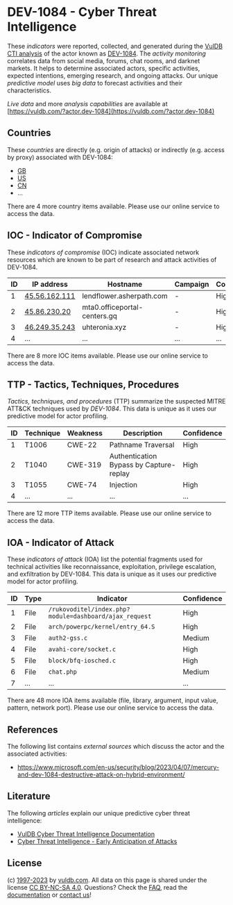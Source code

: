 # DEV-1084 - Cyber Threat Intelligence

These _indicators_ were reported, collected, and generated during the [VulDB CTI analysis](https://vuldb.com/?kb.cti) of the actor known as [DEV-1084](https://vuldb.com/?actor.dev-1084). The _activity monitoring_ correlates data from social media, forums, chat rooms, and darknet markets. It helps to determine associated actors, specific activities, expected intentions, emerging research, and ongoing attacks. Our unique _predictive model_ uses _big data_ to forecast activities and their characteristics.

_Live data_ and more _analysis capabilities_ are available at [https://vuldb.com/?actor.dev-1084](https://vuldb.com/?actor.dev-1084)

## Countries

These _countries_ are directly (e.g. origin of attacks) or indirectly (e.g. access by proxy) associated with DEV-1084:

* [GB](https://vuldb.com/?country.gb)
* [US](https://vuldb.com/?country.us)
* [CN](https://vuldb.com/?country.cn)
* ...

There are 4 more country items available. Please use our online service to access the data.

## IOC - Indicator of Compromise

These _indicators of compromise_ (IOC) indicate associated network resources which are known to be part of research and attack activities of DEV-1084.

ID | IP address | Hostname | Campaign | Confidence
-- | ---------- | -------- | -------- | ----------
1 | [45.56.162.111](https://vuldb.com/?ip.45.56.162.111) | lendflower.asherpath.com | - | High
2 | [45.86.230.20](https://vuldb.com/?ip.45.86.230.20) | mta0.officeportal-centers.gq | - | High
3 | [46.249.35.243](https://vuldb.com/?ip.46.249.35.243) | uhteronia.xyz | - | High
4 | ... | ... | ... | ...

There are 8 more IOC items available. Please use our online service to access the data.

## TTP - Tactics, Techniques, Procedures

_Tactics, techniques, and procedures_ (TTP) summarize the suspected MITRE ATT&CK techniques used by _DEV-1084_. This data is unique as it uses our predictive model for actor profiling.

ID | Technique | Weakness | Description | Confidence
-- | --------- | -------- | ----------- | ----------
1 | T1006 | CWE-22 | Pathname Traversal | High
2 | T1040 | CWE-319 | Authentication Bypass by Capture-replay | High
3 | T1055 | CWE-74 | Injection | High
4 | ... | ... | ... | ...

There are 12 more TTP items available. Please use our online service to access the data.

## IOA - Indicator of Attack

These _indicators of attack_ (IOA) list the potential fragments used for technical activities like reconnaissance, exploitation, privilege escalation, and exfiltration by DEV-1084. This data is unique as it uses our predictive model for actor profiling.

ID | Type | Indicator | Confidence
-- | ---- | --------- | ----------
1 | File | `/rukovoditel/index.php?module=dashboard/ajax_request` | High
2 | File | `arch/powerpc/kernel/entry_64.S` | High
3 | File | `auth2-gss.c` | Medium
4 | File | `avahi-core/socket.c` | High
5 | File | `block/bfq-iosched.c` | High
6 | File | `chat.php` | Medium
7 | ... | ... | ...

There are 48 more IOA items available (file, library, argument, input value, pattern, network port). Please use our online service to access the data.

## References

The following list contains _external sources_ which discuss the actor and the associated activities:

* https://www.microsoft.com/en-us/security/blog/2023/04/07/mercury-and-dev-1084-destructive-attack-on-hybrid-environment/

## Literature

The following _articles_ explain our unique predictive cyber threat intelligence:

* [VulDB Cyber Threat Intelligence Documentation](https://vuldb.com/?kb.cti)
* [Cyber Threat Intelligence - Early Anticipation of Attacks](https://www.scip.ch/en/?labs.20201022)

## License

(c) [1997-2023](https://vuldb.com/?kb.changelog) by [vuldb.com](https://vuldb.com/?kb.about). All data on this page is shared under the license [CC BY-NC-SA 4.0](https://creativecommons.org/licenses/by-nc-sa/4.0/). Questions? Check the [FAQ](https://vuldb.com/?kb.faq), read the [documentation](https://vuldb.com/?kb) or [contact us](https://vuldb.com/?contact)!
